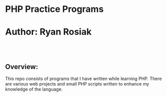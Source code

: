 # PHP Practice Programs
# Author: Ryan Rosiak
<br /><br />
## Overview:
This repo consists of programs that I have written while learning PHP. There are various web projects and small PHP scripts written to enhance my knowledge of the language.
